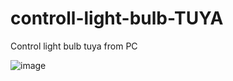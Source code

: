 # controll-light-bulb-TUYA
Control light bulb tuya from PC

![image](https://github.com/user-attachments/assets/9e3c2e2d-2223-4b72-8e00-401847e91250)

